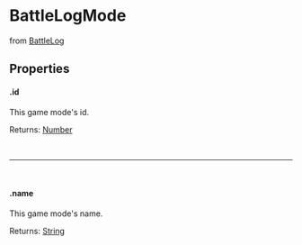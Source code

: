 # BattleLogMode
from [BattleLog](/js/stable/classes/battlelog)

## Properties

#### .id
This game mode's id.

Returns: [Number](https://developer.mozilla.org/en-US/docs/Web/JavaScript/Reference/Global_Objects/Number)

<br>
<hr>
<br>

#### .name
This game mode's name.

Returns: [String](https://developer.mozilla.org/en-US/docs/Web/JavaScript/Reference/Global_Objects/String)
